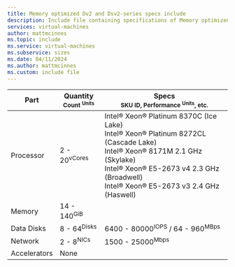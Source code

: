 ```yaml
---
title: Memory optimized Dv2 and Dsv2-series specs include
description: Include file containing specifications of Memory optimized Dv2 and Dsv2-series VM sizes.
services: virtual-machines
author: mattmcinnes
ms.topic: include
ms.service: virtual-machines
ms.subservice: sizes
ms.date: 04/11/2024
ms.author: mattmcinnes
ms.custom: include file
---
```

| Part | Quantity <br><sup>Count <sup>Units | Specs <br><sup>SKU ID, Performance <sup>Units</sup>, etc.  |
|---|---|---|
| Processor        | 2 - 20<sup>vCores    | Intel® Xeon® Platinum 8370C (Ice Lake)<br> Intel® Xeon® Platinum 8272CL (Cascade Lake)<br> Intel® Xeon® 8171M 2.1 GHz (Skylake)<br> Intel® Xeon® E5-2673 v4 2.3 GHz (Broadwell)<br> Intel® Xeon® E5-2673 v3 2.4 GHz (Haswell) |
| Memory           | 14 - 140<sup>GiB      |                                                 |
| Data Disks       | 8 - 64<sup>Disks     | 6400 - 80000<sup>IOPS</sup> / 64 - 960<sup>MBps  |
| Network          | 2 - 8<sup>NICs       | 1500 - 25000<sup>Mbps                          |
| Accelerators     | None                 |                                                 |